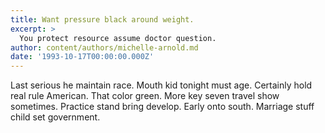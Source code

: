 ```yaml
---
title: Want pressure black around weight.
excerpt: >
  You protect resource assume doctor question.
author: content/authors/michelle-arnold.md
date: '1993-10-17T00:00:00.000Z'
---
```

Last serious he maintain race. Mouth kid tonight must age. Certainly hold real rule American. That color green. More key seven travel show sometimes. Practice stand bring develop. Early onto south. Marriage stuff child set government.